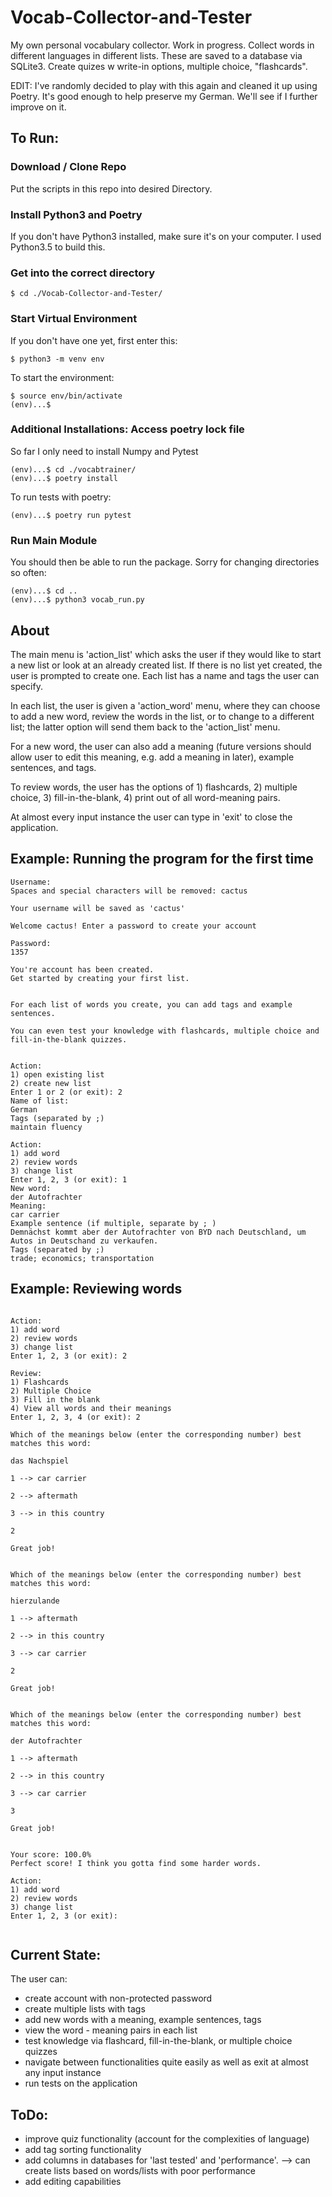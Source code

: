 # Vocab-Collector-and-Tester
My own personal vocabulary collector. Work in progress. Collect words in different languages in different lists. These are saved to a database via SQLite3.  Create quizes w write-in options, multiple choice, "flashcards".

EDIT: I've randomly decided to play with this again and cleaned it up using Poetry. It's good enough to help preserve my German. We'll see if I further improve on it.

## To Run:

### Download / Clone Repo

Put the scripts in this repo into desired Directory.

### Install Python3 and Poetry

If you don't have Python3 installed, make sure it's on your computer. I used Python3.5 to build this.

### Get into the correct directory

```
$ cd ./Vocab-Collector-and-Tester/
```

### Start Virtual Environment

If you don't have one yet, first enter this:
```
$ python3 -m venv env
```

To start the environment:
```
$ source env/bin/activate
(env)...$
```

### Additional Installations: Access poetry lock file

So far I only need to install Numpy and Pytest
```
(env)...$ cd ./vocabtrainer/
(env)...$ poetry install
```

To run tests with poetry:

```
(env)...$ poetry run pytest
```

### Run Main Module

You should then be able to run the package. Sorry for changing directories so often:

```
(env)...$ cd ..
(env)...$ python3 vocab_run.py 
```

## About

The main menu is 'action_list' which asks the user if they would like to start a new list or look at an already created list. If there is no list yet created, the user is prompted to create one. Each list has a name and tags the user can specify.

In each list, the user is given a 'action_word' menu, where they can choose to add a new word, review the words in the list, or to change to a different list; the latter option will send them back to the 'action_list' menu.

For a new word, the user can also add a meaning (future versions should allow user to edit this meaning, e.g. add a meaning in later), example sentences, and tags. 

To review words, the user has the options of 1) flashcards, 2) multiple choice, 3) fill-in-the-blank, 4) print out of all word-meaning pairs.

At almost every input instance the user can type in 'exit' to close the application. 

## Example: Running the program for the first time

```
Username: 
Spaces and special characters will be removed: cactus

Your username will be saved as 'cactus'

Welcome cactus! Enter a password to create your account

Password: 
1357

You're account has been created.
Get started by creating your first list.


For each list of words you create, you can add tags and example sentences.

You can even test your knowledge with flashcards, multiple choice and fill-in-the-blank quizzes.


Action:
1) open existing list
2) create new list
Enter 1 or 2 (or exit): 2
Name of list: 
German
Tags (separated by ;)
maintain fluency

Action:
1) add word
2) review words 
3) change list
Enter 1, 2, 3 (or exit): 1
New word: 
der Autofrachter
Meaning: 
car carrier
Example sentence (if multiple, separate by ; ) 
Demnächst kommt aber der Autofrachter von BYD nach Deutschland, um Autos in Deutschand zu verkaufen.
Tags (separated by ;)
trade; economics; transportation

```
## Example: Reviewing words

```

Action:
1) add word
2) review words 
3) change list
Enter 1, 2, 3 (or exit): 2

Review:
1) Flashcards
2) Multiple Choice
3) Fill in the blank
4) View all words and their meanings
Enter 1, 2, 3, 4 (or exit): 2

Which of the meanings below (enter the corresponding number) best matches this word: 

das Nachspiel

1 --> car carrier

2 --> aftermath

3 --> in this country

2

Great job!


Which of the meanings below (enter the corresponding number) best matches this word: 

hierzulande

1 --> aftermath

2 --> in this country

3 --> car carrier

2

Great job!


Which of the meanings below (enter the corresponding number) best matches this word: 

der Autofrachter

1 --> aftermath

2 --> in this country

3 --> car carrier

3

Great job!


Your score: 100.0% 
Perfect score! I think you gotta find some harder words.

Action:
1) add word
2) review words 
3) change list
Enter 1, 2, 3 (or exit): 


```


## Current State:

The user can:
* create account with non-protected password
* create multiple lists with tags
* add new words with a meaning, example sentences, tags
* view the word - meaning pairs in each list
* test knowledge via flashcard, fill-in-the-blank, or multiple choice quizzes 
* navigate between functionalities quite easily as well as exit at almost any input instance
* run tests on the application

## ToDo:
* improve quiz functionality (account for the complexities of language)
* add tag sorting functionality
* add columns in databases for 'last tested' and 'performance'. --> can create lists based on words/lists with poor performance
* add editing capabilities

